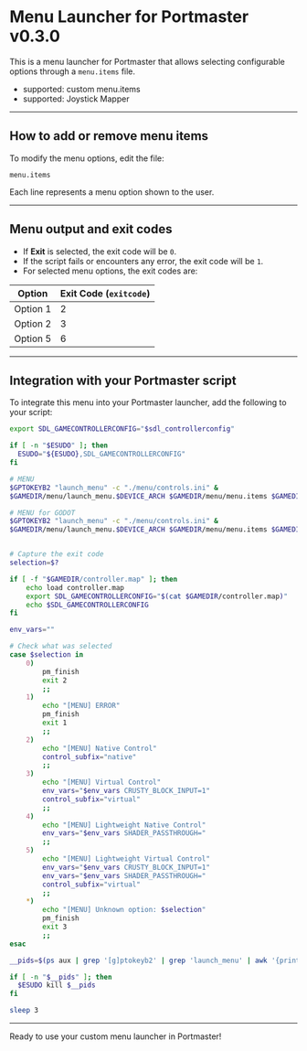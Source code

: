 # Menu Launcher for Portmaster v0.3.0

This is a menu launcher for Portmaster that allows selecting configurable options through a `menu.items` file.

- supported: custom menu.items
- supported: Joystick Mapper

---

## How to add or remove menu items

To modify the menu options, edit the file:

```
menu.items
```

Each line represents a menu option shown to the user.

---

## Menu output and exit codes

- If **Exit** is selected, the exit code will be `0`.
- If the script fails or encounters any error, the exit code will be `1`.
- For selected menu options, the exit codes are:

| Option       | Exit Code (`exitcode`) |
|--------------|-----------------------|
| Option 1     | 2                     |
| Option 2     | 3                     |
| Option 5     | 6                     |

---

## Integration with your Portmaster script

To integrate this menu into your Portmaster launcher, add the following to your script:

```bash
export SDL_GAMECONTROLLERCONFIG="$sdl_controllerconfig"

if [ -n "$ESUDO" ]; then
  ESUDO="${ESUDO},SDL_GAMECONTROLLERCONFIG"
fi

# MENU
$GPTOKEYB2 "launch_menu" -c "./menu/controls.ini" &
$GAMEDIR/menu/launch_menu.$DEVICE_ARCH $GAMEDIR/menu/menu.items $GAMEDIR/menu/FiraCode-Regular.ttf

# MENU for GODOT
$GPTOKEYB2 "launch_menu" -c "./menu/controls.ini" &
$GAMEDIR/menu/launch_menu.$DEVICE_ARCH $GAMEDIR/menu/menu.items $GAMEDIR/menu/FiraCode-Regular.ttf --godot


# Capture the exit code
selection=$?

if [ -f "$GAMEDIR/controller.map" ]; then
    echo load controller.map
    export SDL_GAMECONTROLLERCONFIG="$(cat $GAMEDIR/controller.map)"
    echo $SDL_GAMECONTROLLERCONFIG
fi

env_vars=""

# Check what was selected
case $selection in
    0)
        pm_finish
        exit 2
        ;;
    1)
        echo "[MENU] ERROR"
        pm_finish
        exit 1
        ;;
    2)
        echo "[MENU] Native Control"
        control_subfix="native"
        ;;
    3)
        echo "[MENU] Virtual Control"
        env_vars="$env_vars CRUSTY_BLOCK_INPUT=1"
        control_subfix="virtual"
        ;;
    4)
        echo "[MENU] Lightweight Native Control"
        env_vars="$env_vars SHADER_PASSTHROUGH="
        ;;
    5)
        echo "[MENU] Lightweight Virtual Control"
        env_vars="$env_vars CRUSTY_BLOCK_INPUT=1"
        env_vars="$env_vars SHADER_PASSTHROUGH="
        control_subfix="virtual"
        ;;
    *)
        echo "[MENU] Unknown option: $selection"
        pm_finish
        exit 3
        ;;
esac

__pids=$(ps aux | grep '[g]ptokeyb2' | grep 'launch_menu' | awk '{print $2}')

if [ -n "$__pids" ]; then
  $ESUDO kill $__pids
fi

sleep 3
```

---

Ready to use your custom menu launcher in Portmaster!

